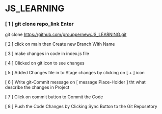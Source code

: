 # JS_LEARNING

### [ 1 ] git clone repo_link Enter

git clone https://github.com/prouppernew/JS_LEARNING.git

[ 2 ] click on main then Create new Branch With Name

[ 3 ] make changes in code in index.js file 

[ 4 ] Clicked on git icon to see changes 

[ 5 ] Added Changes file in to Stage changes by clicking on [ + ] icon

[ 6 ] Write git-Commit message on [ message Place-Holder ] tht what describe the changes in Project 

[ 7 ] Click on commit button to Commit the Code 

[ 8 ] Push the Code Changes by Clicking Sync Button to the Git Reposetory 

